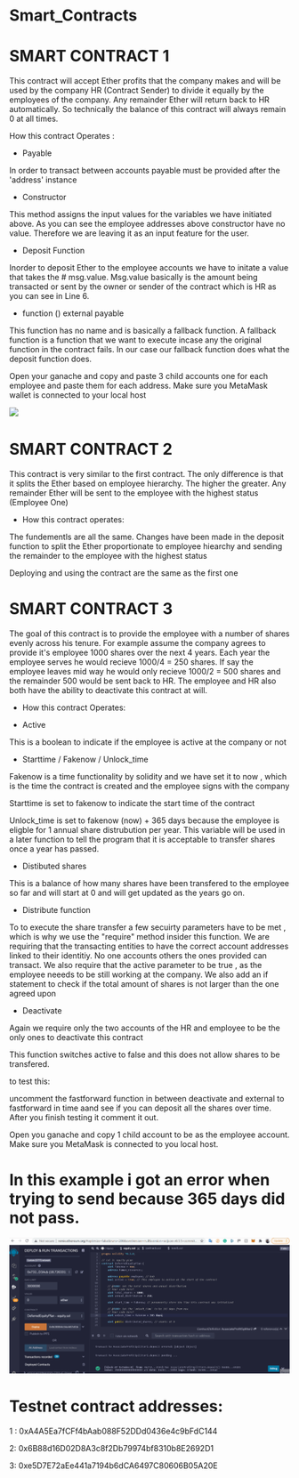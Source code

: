 # Smart_Contracts

# SMART CONTRACT 1

This contract will accept Ether profits that the company makes and will be used by the company HR (Contract Sender) to divide it equally by the employees of the company. Any remainder Ether will return back to HR automatically. So technically the balance of this contract will always remain 0 at all times. 

 How this contract Operates : 
 
 - Payable 
 
 In order to transact between accounts payable must be provided after the 'address' instance
 
 - Constructor

This method assigns the input values for the variables we have initiated above. As you can see the employee addresses above constructor have no value. Therefore we are leaving it as an input feature for the user. 

- Deposit Function

Inorder to deposit Ether to the employee accounts we have to initate a value that takes the # msg.value. Msg.value basically is the amount being transacted or sent by the owner or sender of the contract which is HR as you can see in Line 6. 


- function () external payable 

This function has no name and is basically a fallback function. A fallback function is a function that we want to execute incase any the original function in the contract fails. In our case our fallback function does what the deposit function does. 


Open your ganache and copy and paste 3 child accounts one for each employee and paste them for each address. Make sure you MetaMask wallet is connected to your local host

![](Screenshots/UsingContract1.gif)


























# SMART CONTRACT 2 

This contract is very similar to the first contract. The only difference is that it splits the Ether based on employee hierarchy. The higher the greater. Any remainder Ether will be sent to the employee with the highest status (Employee One) 

- How this contract operates: 

The fundementls are all the same. Changes have been made in the deposit function to split the Ether proportionate to employee hiearchy and sending the remainder to the employee with the highest status

Deploying and using the contract are the same as the first one 


# SMART CONTRACT 3

The goal of this contract is to provide the employee with a number of shares evenly across his tenure. For example assume the company agrees to provide it's employee 1000 shares over the next 4 years. Each year the employee serves he would recieve 1000/4 = 250 shares. If say the employee leaves mid way he would only recieve 1000/2 = 500 shares and the remainder 500 would be sent back to HR. The employee and HR also both have the ability to deactivate this contract at will. 

- How this contract Operates: 

- Active

This is a boolean to indicate if the employee is active at the company or not

- Starttime / Fakenow / Unlock_time

Fakenow is a time functionality by solidity and we have set it to now , which is the time the contract is created and the employee signs with the company

Starttime is set to fakenow to indicate the start time of the contract 

Unlock_time is set to fakenow (now) + 365 days because the employee is eligble for 1 annual share distrubution per year. This variable will be used in a later function to tell the program that it is acceptable to transfer shares once a year has passed. 

- Distibuted shares

This is a balance of how many shares have been transfered to the employee so far and will start at 0 and will get updated as the years go on. 

- Distribute function

To to execute the share transfer a few secuirty parameters have to be met , which is why we use the "require" method insider this function. We are requiring that the transacting entities to have the correct account addresses linked to their identitiy. No one accounts others the ones provided can transact. We also require that the active parameter to be true , as the employee neeeds to be still working at the company. We also add an if statement to check if the total amount of shares is not larger than the one agreed upon

- Deactivate

Again we require only the two accounts of the HR and employee to be the only ones to deactivate this contract

This function switches active to false and this does not allow shares to be transfered.

to test this: 

uncomment the fastforward function in between deactivate  and external to fastforward in time aand see if you can deposit all the shares over time. After you finish testing it comment it out. 

Open you ganache and copy 1 child account to be as the employee account. Make sure you MetaMask is connected to you local host. 

# In this example i got an error when trying to send because 365 days did not pass. 

![](Screenshots/UsingContract3.gif)




# Testnet contract addresses: 

1 : 0xA4A5Ea7fCFf4bAab088F52DDd0436e4c9bFdC144

2: 0x6B88d16D02D8A3c8f2Db79974bf8310b8E2692D1


3: 0xe5D7E72aEe441a7194b6dCA6497C80606B05A20E











































